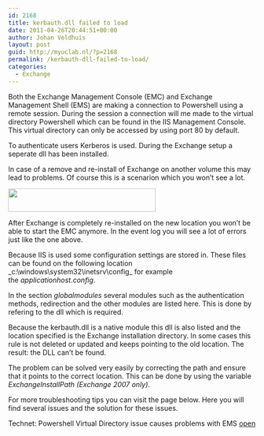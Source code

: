 ```yaml
---
id: 2168
title: kerbauth.dll failed to load
date: 2011-04-26T20:44:51+00:00
author: Johan Veldhuis
layout: post
guid: http://myuclab.nl/?p=2168
permalink: /kerbauth-dll-failed-to-load/
categories:
  - Exchange
---
```

Both the Exchange Management Console (EMC) and Exchange Management Shell (EMS) are making a connection to Powershell using a remote session. During the session a connection will me made to the virtual directory Powershell which can be found in the IIS Management Console. This virtual directory can only be accessed by using port 80 by default.

To authenticate users Kerberos is used. During the Exchange setup a seperate dll has been installed.

In case of a remove and re-install of Exchange on another volume this may lead to problems. Of course this is a scenarion which you won&#8217;t see a lot.

[<img title="Kerbauth.dll error in event log" src="https://i2.wp.com/myuclab.nl/wp-content/uploads/2011/04/eventlog-300x47.jpg?resize=300%2C47" alt="" width="300" height="47" data-recalc-dims="1" />](https://i0.wp.com/myuclab.nl/wp-content/uploads/2011/04/eventlog.jpg)

After Exchange is completely re-installed on the new location you won&#8217;t be able to start the EMC anymore. In the event log you will see a lot of errors just like the one above.

Because IIS is used some configuration settings are stored in. These files can be found on the following location _c:\windows\system32\inetsrv\config\_ for example the _applicationhost.config_.

In the section _globalmodules_ several modules such as the authentication methods, redirection and the other modules are listed here. This is done by refering to the dll which is required.

Because the kerbauth.dll is a native module this dll is also listed and the location specified is the Exchange installation directory. In some cases this rule is not deleted or updated and keeps pointing to the old location. The result: the DLL can&#8217;t be found.

The problem can be solved very easily by correcting the path and ensure that it points to the correct location. This can be done by using the variable _ExchangeInstallPath (Exchange 2007 only)_.

For more troubleshooting tips you can visit the page below. Here you will find several issues and the solution for these issues.

Technet: Powershell Virtual Directory issue causes problems with EMS [open](http://technet.microsoft.com/en-us/library/ff607221(EXCHG.80).aspx)